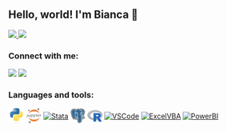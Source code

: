 ## Hello, world! I'm Bianca :wave:


<div>
  <a href="https://github.com/bvillamarim">
  <img height="150em" src="https://github-readme-stats-bvillamarim.vercel.app/api?username=bvillamarim&show_icons=true&theme=dracula&include_all_commits=true&count_private=true"/>
  <img height="150em" src="https://github-readme-stats-bvillamarim.vercel.app/api/top-langs/?username=bvillamarim&layout=compact&langs_count=16&theme=dracula"/></a>
<div>

### Connect with me:
  <a href = "mailto: biancavillamarim@gmail.com"><img height="26px" src="https://img.shields.io/badge/-Gmail-%23EA4335?style=for-the-badge&logo=gmail&logoColor=white" target="_blank"></a>
  <a href="https://www.linkedin.com/in/biancavillamarim" target="_blank"><img height="26px" src="https://img.shields.io/badge/-LinkedIn-%230077B5?style=for-the-badge&logo=linkedin&logoColor=white" target="_blank"></a>
<br />

### Languages and tools:
<div style="display: inline_block">
  <a href="https://www.python.org/" target="_blank"><img align="center" alt="Python" width="32px" src="https://raw.githubusercontent.com/devicons/devicon/master/icons/python/python-original.svg"></a>
  <a href="https://jupyter.org/" target="_blank"><img align="center" alt="Jupyter" width="30px" src="https://raw.githubusercontent.com/devicons/devicon/master/icons/jupyter/jupyter-original-wordmark.svg"></a>
  <a href="https://www.stata.com/" target="_blank"><img align="center" alt="Stata" width="36px" src="https://upload.wikimedia.org/wikipedia/commons/7/79/Stata_logo_med_blue.png"></a>
  <a href="https://www.postgresql.org/" target="_blank"><img align="center" alt="Postgresql" width="30px" src="https://raw.githubusercontent.com/devicons/devicon/master/icons/postgresql/postgresql-original.svg"></a>
  <a href="https://www.r-project.org/" target="_blank"><img align="center" alt="R" width="30px" src="https://raw.githubusercontent.com/devicons/devicon/master/icons/r/r-original.svg"></a>
  <a href="https://code.visualstudio.com/" target="_blank"><img align="center" alt="VSCode" width="30px" src="https://github.com/hussainweb/hussainweb/blob/main/icons/vscode.png"></a>
  <a href="https://www.microsoft.com/pt-br/microsoft-365/excel" target="_blank"><img align="center" alt="ExcelVBA" width="26px" src="https://static.wikia.nocookie.net/logopedia/images/7/7f/Microsoft_Office_Excel_%282018%E2%80%93present%29.svg"></a>
  <a href="https://powerbi.microsoft.com/" target="_blank"><img align="center" alt="PowerBI" width="28px" src="https://static.wikia.nocookie.net/logopedia/images/2/2c/Microsoft_Power_BI_%282020%29.svg"></a>
</div>



<!--
![Stats Overview](https://github.com/bvillamarim/github-stats-transparent/blob/output/generated/overview.svg)
![Most Used Languages](https://github.com/bvillamarim/github-stats-transparent/blob/output/generated/languages.svg)

-->

